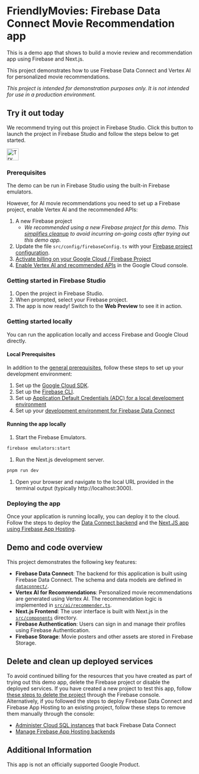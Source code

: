 # FriendlyMovies: Firebase Data Connect Movie Recommendation app

This is a demo app that shows to build a movie review and recommendation app using Firebase and Next.js.

This project demonstrates how to use Firebase Data Connect and Vertex AI for personalized movie recommendations.

*This project is intended for demonstration purposes only. It is not intended for use in a production environment.*

## Try it out today

We recommend trying out this project in Firebase Studio. Click this button to launch the project in Firebase Studio and follow the steps below to get started.


<a href="https://studio.firebase.google.com/import?url=https%3A%2F%2Fgithub.com%2Fmbleigh%2Ffdc-movies">
  <picture>
    <source
      media="(prefers-color-scheme: dark)"
      srcset="https://cdn.firebasestudio.dev/btn/try_dark_32.svg">
    <source
      media="(prefers-color-scheme: light)"
      srcset="https://cdn.firebasestudio.dev/btn/try_light_32.svg">
    <img
      height="32"
      alt="Try in Firebase Studio"
      src="https://cdn.firebasestudio.dev/btn/try_blue_32.svg">
  </picture>
</a>

### Prerequisites

The demo can be run in Firebase Studio using the built-in Firebase emulators.

However, for AI movie recommendations you need to set up a Firebase project, enable Vertex AI and the recommended APIs:

1. A new Firebase project
   - *We recommended using a new Firebase project for this demo. This [simplifies cleanup](#delete-and-clean-up-deployed-services) to avoid incurring on-going costs after trying out this demo app.*
1. Update the file `src/config/firebaseConfig.ts` with your [Firebase project configuration](https://firebase.google.com/docs/web/setup).
1. [Activate billing on your Google Cloud / Firebase Project](https://console.cloud.google.com/billing/linkedaccount?project=_)
1. [Enable Vertex AI and recommended APIs](https://console.cloud.google.com/vertex-ai) in the Google Cloud console.

### Getting started in Firebase Studio

1. Open the project in Firebase Studio.
1. When prompted, select your Firebase project.
1. The app is now ready! Switch to the **Web Preview** to see it in action.

### Getting started locally

You can run the application locally and access Firebase and Google Cloud directly.

#### Local Prerequisites

In addition to the [general prerequisites](#prerequisites), follow these steps to set up your development environment:

1. Set up the [Google Cloud SDK](https://cloud.google.com/sdk/docs/install-sdk).
1. Set up the [Firebase CLI](https://firebase.google.com/docs/cli).
1. Set up [Application Default Credentials (ADC) for a local development environment](https://cloud.google.com/docs/authentication/set-up-adc-local-dev-environment)
1. Set up your [development environment for Firebase Data Connect](https://firebase.google.com/docs/data-connect/quickstart-local?userflow=automatic#choose_a_local_development_flow)

#### Running the app locally

1. Start the Firebase Emulators.
```bash
firebase emulators:start
```
1. Run the Next.js development server.
```bash
pnpm run dev
```
1. Open your browser and navigate to the local URL provided in the terminal output (typically http://localhost:3000).

### Deploying the app

Once your application is running locally, you can deploy it to the cloud. Follow the steps to deploy the [Data Connect backend](https://firebase.google.com/docs/data-connect/quickstart-local?userflow=automatic#deploy_your_schema_and_query_to_production) and the [Next.JS app using Firebase App Hosting](https://firebase.google.com/docs/app-hosting/get-started).

## Demo and code overview

This project demonstrates the following key features:

*   **Firebase Data Connect**: The backend for this application is built using Firebase Data Connect. The schema and data models are defined in [`dataconnect/`](./dataconnect/).
*   **Vertex AI for Recommendations**: Personalized movie recommendations are generated using Vertex AI. The recommendation logic is implemented in [`src/ai/recommender.ts`](./src/ai/recommender.ts).
*   **Next.js Frontend**: The user interface is built with Next.js in the [`src/components`](./src/components/) directory.
*   **Firebase Authentication**: Users can sign in and manage their profiles using Firebase Authentication.
*   **Firebase Storage**: Movie posters and other assets are stored in Firebase Storage.

## Delete and clean up deployed services

To avoid continued billing for the resources that you have created as part of trying out this demo app, delete the Firebase project or disable the deployed services.
If you have created a new project to test this app, follow [these steps to delete the project](https://support.google.com/firebase/answer/9137886?hl=en) through the Firebase console.
Alternatively, if you followed the steps to deploy Firebase Data Connect and Firebase App Hosting to an existing project, follow these steps to remove them manually through the console:

* [Administer Cloud SQL instances](https://firebase.google.com/docs/data-connect/manage-services-and-databases#administer-cloud) that back Firebase Data Connect
* [Manage Firebase App Hosting backends](https://firebase.google.com/docs/app-hosting/configure#delete-backend)

## Additional Information

This app is not an officially supported Google Product.